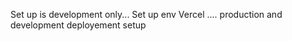  
Set up is development only... 
Set up env
Vercel .... production and development deployement setup


